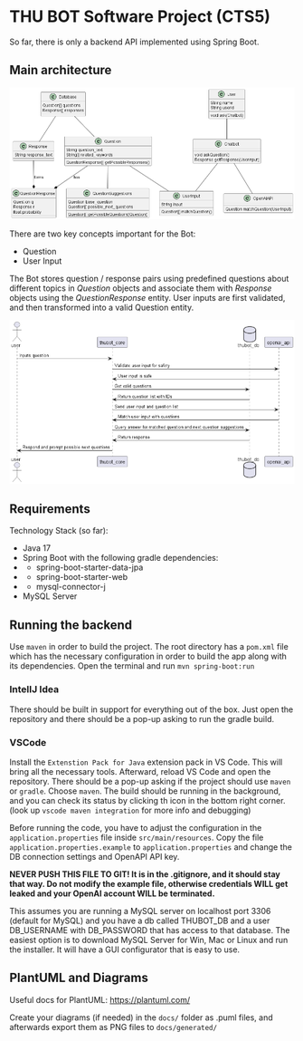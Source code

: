 # THU BOT Software Project (CTS5)

So far, there is only a backend API implemented using Spring Boot.

## Main architecture
![Class diagram](docs/generated/class_diagram.png)

There are two key concepts important for the Bot:
- Question
- User Input

The Bot stores question / response pairs using predefined questions about different topics in *Question* objects and associate them with *Response* objects using the *QuestionResponse* entity.
User inputs are first validated, and then transformed into a valid Question entity.

![Alt text](docs/generated/input_sequence.png)

## Requirements

Technology Stack (so far):

- Java 17
- Spring Boot with the following gradle dependencies:
- - spring-boot-starter-data-jpa
- - spring-boot-starter-web
- - mysql-connector-j
- MySQL Server

## Running the backend

Use `maven` in order to build the project. The root directory has a `pom.xml` file which has the necessary configuration in order to build the app along with its dependencies.
Open the terminal and run `mvn spring-boot:run`

### IntelIJ Idea

 There should be built in support for everything out of the box. Just open the repository and there should be a pop-up asking to run the gradle build.

### VSCode

Install the `Extenstion Pack for Java` extension pack in VS Code. This will bring all the necessary tools.
Afterward, reload VS Code and open the repository. There should be a pop-up asking if the project should use `maven` or `gradle`. Choose `maven`. The build should be running in the background, and you can check its status by clicking th icon in the bottom right corner. (look up `vscode maven integration` for more info and debugging)

Before running the code, you have to adjust the configuration in the `application.properties` file inside `src/main/resources`. Copy the file `application.properties.example` to `application.properties` and change the DB connection settings and OpenAPI API key.

**NEVER PUSH THIS FILE TO GIT! It is in the .gitignore, and it should stay that way. Do not modify the example file, otherwise credentials WILL get leaked and your OpenAI account WILL be terminated.**

This assumes you are running a MySQL server on localhost port 3306 (default for MySQL) and you have a db called THUBOT_DB and a user DB_USERNAME with DB_PASSWORD that has access to that database. 
The easiest option is to download MySQL Server for Win, Mac or Linux and run the installer. It will have a GUI configurator that is easy to use.

## PlantUML and Diagrams

Useful docs for PlantUML: https://plantuml.com/

Create your diagrams (if needed) in the `docs/` folder as .puml files, and afterwards export them as PNG files to `docs/generated/`